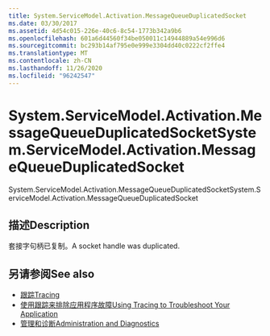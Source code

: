 ```yaml
---
title: System.ServiceModel.Activation.MessageQueueDuplicatedSocket
ms.date: 03/30/2017
ms.assetid: 4d54c015-226e-40c6-8c54-1773b342a9b6
ms.openlocfilehash: 601a6d44560f34be050011c14944889a54e996d6
ms.sourcegitcommit: bc293b14af795e0e999e3304dd40c0222cf2ffe4
ms.translationtype: MT
ms.contentlocale: zh-CN
ms.lasthandoff: 11/26/2020
ms.locfileid: "96242547"
---
```

# <a name="systemservicemodelactivationmessagequeueduplicatedsocket"></a><span data-ttu-id="b63ee-102">System.ServiceModel.Activation.MessageQueueDuplicatedSocket</span><span class="sxs-lookup"><span data-stu-id="b63ee-102">System.ServiceModel.Activation.MessageQueueDuplicatedSocket</span></span>

<span data-ttu-id="b63ee-103">System.ServiceModel.Activation.MessageQueueDuplicatedSocket</span><span class="sxs-lookup"><span data-stu-id="b63ee-103">System.ServiceModel.Activation.MessageQueueDuplicatedSocket</span></span>  
  
## <a name="description"></a><span data-ttu-id="b63ee-104">描述</span><span class="sxs-lookup"><span data-stu-id="b63ee-104">Description</span></span>  

 <span data-ttu-id="b63ee-105">套接字句柄已复制。</span><span class="sxs-lookup"><span data-stu-id="b63ee-105">A socket handle was duplicated.</span></span>  
  
## <a name="see-also"></a><span data-ttu-id="b63ee-106">另请参阅</span><span class="sxs-lookup"><span data-stu-id="b63ee-106">See also</span></span>

- [<span data-ttu-id="b63ee-107">跟踪</span><span class="sxs-lookup"><span data-stu-id="b63ee-107">Tracing</span></span>](index.md)
- [<span data-ttu-id="b63ee-108">使用跟踪来排除应用程序故障</span><span class="sxs-lookup"><span data-stu-id="b63ee-108">Using Tracing to Troubleshoot Your Application</span></span>](using-tracing-to-troubleshoot-your-application.md)
- [<span data-ttu-id="b63ee-109">管理和诊断</span><span class="sxs-lookup"><span data-stu-id="b63ee-109">Administration and Diagnostics</span></span>](../index.md)
